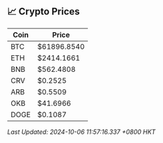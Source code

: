 ## 📈 Crypto Prices

| Coin | Price |
| ---- | ----- |
| BTC | $61896.8540 |
| ETH | $2414.1661 |
| BNB | $562.4808 |
| CRV | $0.2525 |
| ARB | $0.5509 |
| OKB | $41.6966 |
| DOGE | $0.1087 |

_Last Updated: 2024-10-06 11:57:16.337 +0800 HKT_